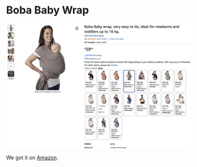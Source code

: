 # Boba Baby Wrap

![Boba Baby Wrap](assets/boba_baby_wrap.png)

We got it on [Amazon](https://amzn.eu/d/9vUQgrc).
